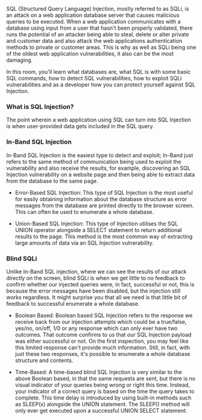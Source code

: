 SQL (Structured Query Language) Injection, mostly referred to as SQLi, is an attack on a web application database server that causes malicious queries to be executed. When a web application communicates with a database using input from a user that hasn't been properly validated, there runs the potential of an attacker being able to steal, delete or alter private and customer data and also attack the web applications authentication methods to private or customer areas. This is why as well as SQLi being one of the oldest web application vulnerabilities, it also can be the most damaging.

In this room, you'll learn what databases are, what SQL is with some basic SQL commands, how to detect SQL vulnerabilities, how to exploit SQLi vulnerabilities and as a developer how you can protect yourself against SQL Injection.

### What is SQL Injection?
The point wherein a web application using SQL can turn into SQL Injection is when user-provided data gets included in the SQL query.

### In-Band SQL Injection
In-Band SQL Injection is the easiest type to detect and exploit; In-Band just refers to the same method of communication being used to exploit the vulnerability and also receive the results, for example, discovering an SQL Injection vulnerability on a website page and then being able to extract data from the database to the same page.

- Error-Based SQL Injection:
This type of SQL Injection is the most useful for easily obtaining information about the database structure as error messages from the database are printed directly to the browser screen. This can often be used to enumerate a whole database. 



- Union-Based SQL Injection:
This type of Injection utilises the SQL UNION operator alongside a SELECT statement to return additional results to the page. This method is the most common way of extracting large amounts of data via an SQL Injection vulnerability.

### Blind SQLi

Unlike In-Band SQL injection, where we can see the results of our attack directly on the screen, blind SQLi is when we get little to no feedback to confirm whether our injected queries were, in fact, successful or not, this is because the error messages have been disabled, but the injection still works regardless. It might surprise you that all we need is that little bit of feedback to successful enumerate a whole database.

- Boolean Based: Boolean based SQL Injection refers to the response we receive back from our injection attempts which could be a true/false, yes/no, on/off, 1/0 or any response which can only ever have two outcomes. That outcome confirms to us that our SQL Injection payload was either successful or not. On the first inspection, you may feel like this limited response can't provide much information. Still, in fact, with just these two responses, it's possible to enumerate a whole database structure and contents.

- Time-Based: A time-based blind SQL Injection is very similar to the above Boolean based, in that the same requests are sent, but there is no visual indicator of your queries being wrong or right this time. Instead, your indicator of a correct query is based on the time the query takes to complete. This time delay is introduced by using built-in methods such as SLEEP(x) alongside the UNION statement. The SLEEP() method will only ever get executed upon a successful UNION SELECT statement. 









